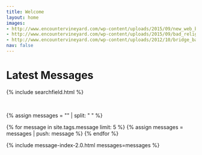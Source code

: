 ```yaml
---
title: Welcome
layout: home
images:
- http://www.encountervineyard.com/wp-content/uploads/2015/09/new_web_banner-940x400.jpg
- http://www.encountervineyard.com/wp-content/uploads/2015/09/bad_religion_web2.jpg
- http://www.encountervineyard.com/wp-content/uploads/2012/10/bridge_banner-940x400.jpg
nav: false
---
```


# Latest Messages

{% include searchfield.html %}

<br>

{% assign messages = "" | split: " " %}

{% for message in site.tags.message limit: 5 %}
  {% assign messages = messages | push: message %}
{% endfor %}

{% include message-index-2.0.html messages=messages %}<br>
